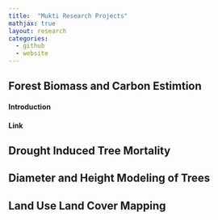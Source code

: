```yaml
---
title:  "Mukti Research Projects"
mathjax: true
layout: research
categories:
  - github
  - website
---
```


## Forest Biomass and Carbon Estimtion

#### Introduction


#### Link



## Drought Induced Tree Mortality


## Diameter and Height Modeling of Trees


## Land Use Land Cover Mapping


## 
